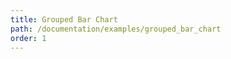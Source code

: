 ```yaml
---
title: Grouped Bar Chart
path: /documentation/examples/grouped_bar_chart
order: 1
---
```


<view-source name="GroupedBarChart" component="GroupedBarChart"></view-source>
